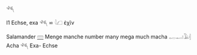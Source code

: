 𓆈  

I1 Echse, exa  𓆈 ⋍ 𓇋𓆎 ἐχῖν  

Salamander [𓏠](𓏠) Menge manche number many mega much macha 𓉻𓂝𓄿𓏜 Acha 𓆈 Exa- Echse  